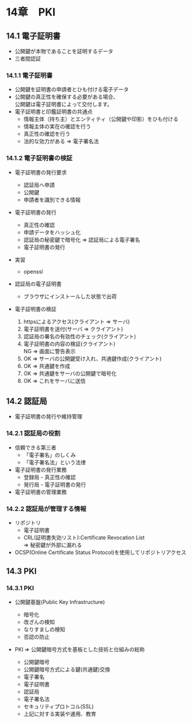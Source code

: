 # 14章　PKI
## 14.1 電子証明書

* 公開鍵が本物であることを証明するデータ
* 三者間認証

### 14.1.1 電子証明書

* 公開鍵を証明書の申請者とひも付ける電子データ
* 公開鍵の真正性を確保する必要がある場合、  
公開鍵は電子証明書によって交付します。
* 電子証明書と印鑑証明書の共通点
	* 情報主体（持ち主）とエンティティ（公開鍵や印影）をひも付ける
	* 情報主体の実在の確認を行う
	* 真正性の確認を行う
	* 法的な効力がある => 電子署名法

### 14.1.2 電子証明書の検証

* 電子証明書の発行要求
	* 認証局へ申請
	* 公開鍵
	* 申請者を識別できる情報

* 電子証明書の発行
	* 真正性の確認
	* 申請データをハッシュ化
	* 認証局の秘密鍵で暗号化 => 認証局による電子署名
	* 電子証明書の発行

* 実習
	* openssl

* 認証局の電子証明書
	* ブラウザにインストールした状態で出荷

* 電子証明書の検証
	1. httpsによるアクセス(クライアント => サーバ)
	2. 電子証明書を送付(サーバ => クライアント)
	3. 認証局の署名の有効性のチェック(クライアント)
	4. 電子証明書の内容の検証(クライアント)  
	NG => 画面に警告表示
	5. OK => サーバの公開鍵受け入れ、共通鍵作成(クライアント)
	6. OK => 共通鍵を作成
	7. OK => 共通鍵をサーバの公開鍵で暗号化
	8. OK => これをサーバに送信

## 14.2 認証局

* 電子証明書の発行や維持管理

### 14.2.1 認証局の役割

* 信頼できる第三者
	* 「電子署名」のしくみ
	* 「電子署名法」という法律
* 電子証明書の発行業務
	- 登録局 - 真正性の確認
	- 発行局 - 電子証明書の発行
* 電子証明書の管理業務

### 14.2.2 認証局が管理する情報

* リポジトリ
	* 電子証明書
	* CRL(証明書失効リスト):Certificate Revocation List  
	=> 秘密鍵が外部に漏れる
* OCSP(Online Certificate Status Protocol)を使用してリポジトリアクセス

## 14.3 PKI
### 14.3.1 PKI

* 公開鍵基盤(Public Key Infrastructure)
	* 暗号化
	* 改ざんの検知
	* なりすましの検知
	* 否認の防止

* PKI => 公開鍵暗号方式を基板とした技術と仕組みの総称
	* 公開鍵暗号
	* 公開鍵暗号方式による鍵(共通鍵)交換 
	* 電子署名
	* 電子証明書
	* 認証局
	* 電子署名法
	* セキュリティプロトコル(SSL)
	* 上記に対する実装や運用、教育
